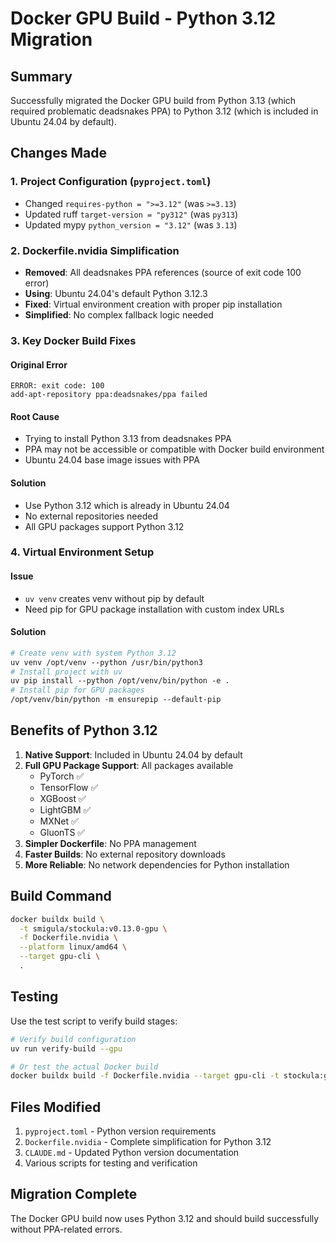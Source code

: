 # Docker GPU Build - Python 3.12 Migration

## Summary

Successfully migrated the Docker GPU build from Python 3.13 (which required problematic deadsnakes PPA) to Python 3.12
(which is included in Ubuntu 24.04 by default).

## Changes Made

### 1. Project Configuration (`pyproject.toml`)

- Changed `requires-python = ">=3.12"` (was `>=3.13`)
- Updated ruff `target-version = "py312"` (was `py313`)
- Updated mypy `python_version = "3.12"` (was `3.13`)

### 2. Dockerfile.nvidia Simplification

- **Removed**: All deadsnakes PPA references (source of exit code 100 error)
- **Using**: Ubuntu 24.04's default Python 3.12.3
- **Fixed**: Virtual environment creation with proper pip installation
- **Simplified**: No complex fallback logic needed

### 3. Key Docker Build Fixes

#### Original Error

```
ERROR: exit code: 100
add-apt-repository ppa:deadsnakes/ppa failed
```

#### Root Cause

- Trying to install Python 3.13 from deadsnakes PPA
- PPA may not be accessible or compatible with Docker build environment
- Ubuntu 24.04 base image issues with PPA

#### Solution

- Use Python 3.12 which is already in Ubuntu 24.04
- No external repositories needed
- All GPU packages support Python 3.12

### 4. Virtual Environment Setup

#### Issue

- `uv venv` creates venv without pip by default
- Need pip for GPU package installation with custom index URLs

#### Solution

```dockerfile
# Create venv with system Python 3.12
uv venv /opt/venv --python /usr/bin/python3
# Install project with uv
uv pip install --python /opt/venv/bin/python -e .
# Install pip for GPU packages
/opt/venv/bin/python -m ensurepip --default-pip
```

## Benefits of Python 3.12

1. **Native Support**: Included in Ubuntu 24.04 by default
1. **Full GPU Package Support**: All packages available
   - PyTorch ✅
   - TensorFlow ✅
   - XGBoost ✅
   - LightGBM ✅
   - MXNet ✅
   - GluonTS ✅
1. **Simpler Dockerfile**: No PPA management
1. **Faster Builds**: No external repository downloads
1. **More Reliable**: No network dependencies for Python installation

## Build Command

```bash
docker buildx build \
  -t smigula/stockula:v0.13.0-gpu \
  -f Dockerfile.nvidia \
  --platform linux/amd64 \
  --target gpu-cli \
  .
```

## Testing

Use the test script to verify build stages:

```bash
# Verify build configuration
uv run verify-build --gpu

# Or test the actual Docker build
docker buildx build -f Dockerfile.nvidia --target gpu-cli -t stockula:gpu-test .
```

## Files Modified

1. `pyproject.toml` - Python version requirements
1. `Dockerfile.nvidia` - Complete simplification for Python 3.12
1. `CLAUDE.md` - Updated Python version documentation
1. Various scripts for testing and verification

## Migration Complete

The Docker GPU build now uses Python 3.12 and should build successfully without PPA-related errors.

